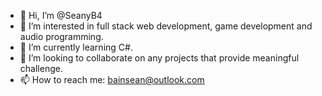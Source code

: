 - 👋 Hi, I’m @SeanyB4
- 👀 I’m interested in full stack web development, game development and audio programming.
- 🌱 I’m currently learning C#.
- 💞️ I’m looking to collaborate on any projects that provide meaningful challenge.
- 📫 How to reach me: bainsean@outlook.com

<!---
SeanyB4/SeanyB4 is a ✨ special ✨ repository because its `README.md` (this file) appears on your GitHub profile.
You can click the Preview link to take a look at your changes.
--->

